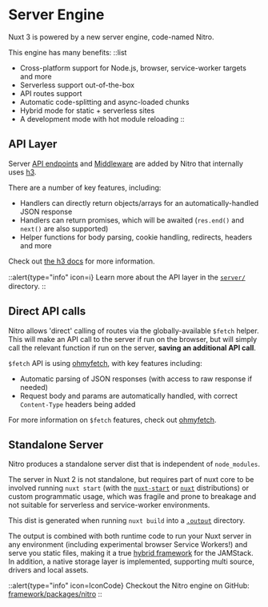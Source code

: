 # Server Engine

Nuxt 3 is powered by a new server engine, code-named Nitro.

This engine has many benefits:
::list
- Cross-platform support for Node.js, browser, service-worker targets and more
- Serverless support out-of-the-box
- API routes support
- Automatic code-splitting and async-loaded chunks
- Hybrid mode for static + serverless sites
- A development mode with hot module reloading
::

## API Layer

Server [API endpoints](/docs/directory-structure/server#api-routes) and [Middleware](/docs/directory-structure/server#server-middleware) are added by Nitro that internally uses [h3](https://github.com/unjs/h3).

There are a number of key features, including:

* Handlers can directly return objects/arrays for an automatically-handled JSON response
* Handlers can return promises, which will be awaited (`res.end()` and `next()` are also supported)
* Helper functions for body parsing, cookie handling, redirects, headers and more

Check out [the h3 docs](https://github.com/unjs/h3) for more information.


::alert{type="info" icon=ℹ️}
Learn more about the API layer in the [`server/`](/docs/directory-structure/server) directory.
::

## Direct API calls

Nitro allows 'direct' calling of routes via the globally-available `$fetch` helper. This will make an API call to the server if run on the browser, but will simply call the relevant function if run on the server, **saving an additional API call**.

`$fetch` API is using [ohmyfetch](https://github.com/unjs/ohmyfetch), with key features including:

* Automatic parsing of JSON responses (with access to raw response if needed)
* Request body and params are automatically handled, with correct `Content-Type` headers being added

For more information on `$fetch` features, check out [ohmyfetch](https://github.com/unjs/ohmyfetch).

## Standalone Server

Nitro produces a standalone server dist that is independent of `node_modules`.

The server in Nuxt 2 is not standalone, but requires part of nuxt core to be involved running `nuxt start` (with the [`nuxt-start`](https://www.npmjs.com/package/nuxt-start) or [`nuxt`](https://www.npmjs.com/package/nuxt) distributions) or custom programmatic usage, which was fragile and prone to breakage and not suitable for serverless and service-worker environments.

This dist is generated when running `nuxt build` into a [`.output`](/docs/directory-structure/output) directory.

The output is combined with both runtime code to run your Nuxt server in any environment (including experimental browser Service Workers!) and serve you static files, making it a true [hybrid framework](/concepts/hybrid-rendering) for the JAMStack. In addition, a native storage layer is implemented, supporting multi source, drivers and local assets.

::alert{type="info" icon=IconCode}
Checkout the Nitro engine on GitHub: [framework/packages/nitro](https://github.com/nuxt/framework/tree/main/packages/nitro)
::
